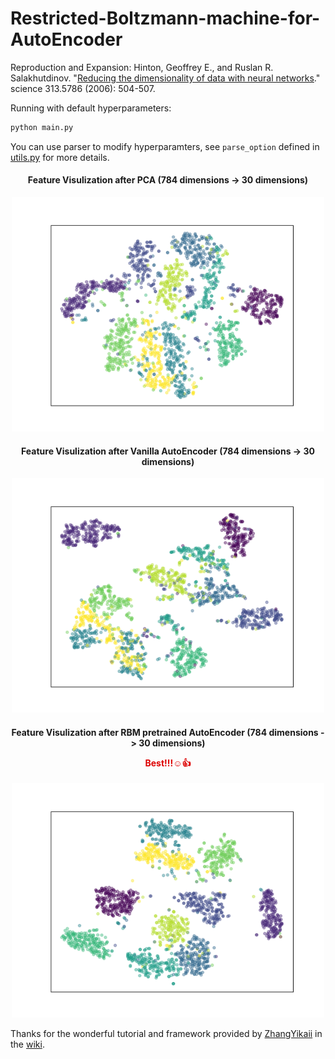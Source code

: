 # Restricted-Boltzmann-machine-for-AutoEncoder
Reproduction and Expansion:  Hinton, Geoffrey E., and Ruslan R. Salakhutdinov. "[Reducing the dimensionality of data with neural networks](https://www.science.org/doi/10.1126/science.1127647)." science 313.5786 (2006): 504-507.

Running with default hyperparameters:
```python
python main.py
```
You can use parser to modify hyperparamters, see `parse_option` defined in [utils.py](utils.py) for more details. 



<div align="center">
<h4>Feature Visulization after PCA (784 dimensions -> 30 dimensions)</h4>
<img src="./saves/t-sne-raw-pca.png" width="500px" title="Feature Visulization after PCA">
<h4>Feature Visulization after Vanilla AutoEncoder (784 dimensions -> 30 dimensions)</h4>
<img src="./saves/t-sne-mnist-test-autoencoder.png" width="500px" title="Feature Visulization after PCA">
<h4>Feature Visulization after RBM pretrained AutoEncoder (784 dimensions -> 30 dimensions) <p><font color="#dd0000">Best!!!☺👍</font></p> </h4>
 <img src="./saves/t-sne-mnist-test-bolzmann.png" width="500px" title="Feature Visulization after PCA">
</div>



Thanks for the wonderful tutorial and framework provided by [ZhangYikaii](https://github.com/ZhangYikaii) in the [wiki](https://github.com/ZhangYikaii/Auxiliary-Material-for-AI-Platform-Application-Course/wiki/%E4%BD%9C%E4%B8%9A-%E8%87%AA%E7%BC%96%E7%A0%81%E5%99%A8-(Autoencoder)).
